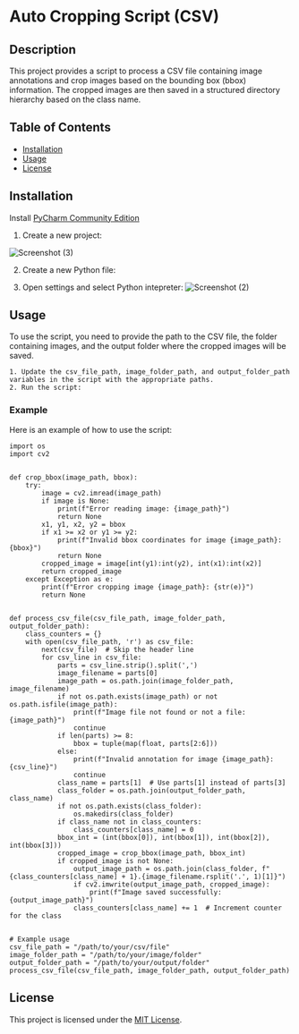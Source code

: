 
# Auto Cropping Script (CSV)
## Description
This project provides a script to process a CSV file containing image annotations and crop images based on the bounding box (bbox) information. The cropped images are then saved in a structured directory hierarchy based on the class name.

## Table of Contents
- [Installation](#installation)
- [Usage](#usage)
- [License](#license)

## Installation
Install [PyCharm Community Edition](https://www.jetbrains.com/pycharm/download/?section=windows)

1. Create a new project:

![Screenshot (3)](https://github.com/user-attachments/assets/a64555b9-9d67-4ced-8931-26a19614ae6d)

2. Create a new Python file:

3. Open settings and select Python intepreter:
![Screenshot (2)](https://github.com/user-attachments/assets/1bc46e42-2b96-404d-8a32-f3347c3db87d)

## Usage
To use the script, you need to provide the path to the CSV file, the folder containing images, and the output folder where the cropped images will be saved.

    1. Update the csv_file_path, image_folder_path, and output_folder_path variables in the script with the appropriate paths.
    2. Run the script:

### Example
Here is an example of how to use the script:

    import os
    import cv2


    def crop_bbox(image_path, bbox):
        try:
            image = cv2.imread(image_path)
            if image is None:
                print(f"Error reading image: {image_path}")
                return None
            x1, y1, x2, y2 = bbox
            if x1 >= x2 or y1 >= y2:
                print(f"Invalid bbox coordinates for image {image_path}: {bbox}")
                return None
            cropped_image = image[int(y1):int(y2), int(x1):int(x2)]
            return cropped_image
        except Exception as e:
            print(f"Error cropping image {image_path}: {str(e)}")
            return None


    def process_csv_file(csv_file_path, image_folder_path, output_folder_path):
        class_counters = {}
        with open(csv_file_path, 'r') as csv_file:
            next(csv_file)  # Skip the header line
            for csv_line in csv_file:
                parts = csv_line.strip().split(',')
                image_filename = parts[0]
                image_path = os.path.join(image_folder_path, image_filename)
                if not os.path.exists(image_path) or not os.path.isfile(image_path):
                    print(f"Image file not found or not a file: {image_path}")
                    continue
                if len(parts) >= 8:
                    bbox = tuple(map(float, parts[2:6]))
                else:
                    print(f"Invalid annotation for image {image_path}: {csv_line}")
                    continue
                class_name = parts[1]  # Use parts[1] instead of parts[3]
                class_folder = os.path.join(output_folder_path, class_name)
                if not os.path.exists(class_folder):
                    os.makedirs(class_folder)
                if class_name not in class_counters:
                    class_counters[class_name] = 0
                bbox_int = (int(bbox[0]), int(bbox[1]), int(bbox[2]), int(bbox[3]))
                cropped_image = crop_bbox(image_path, bbox_int)
                if cropped_image is not None:
                    output_image_path = os.path.join(class_folder, f"{class_counters[class_name] + 1}.{image_filename.rsplit('.', 1)[1]}")
                    if cv2.imwrite(output_image_path, cropped_image):
                        print(f"Image saved successfully: {output_image_path}")
                    class_counters[class_name] += 1  # Increment counter for the class


    # Example usage
    csv_file_path = "/path/to/your/csv/file"
    image_folder_path = "/path/to/your/image/folder"
    output_folder_path = "/path/to/your/output/folder"
    process_csv_file(csv_file_path, image_folder_path, output_folder_path)

## License
This project is licensed under the [MIT License](https://www.mit.edu/~amini/LICENSE.md).



